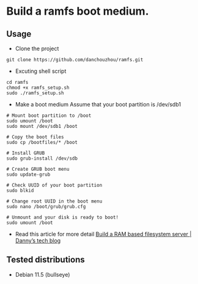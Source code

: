 # Build a ramfs boot medium.

## Usage
- Clone the project
```
git clone https://github.com/danchouzhou/ramfs.git
```
- Excuting shell script
```
cd ramfs
chmod +x ramfs_setup.sh
sudo ./ramfs_setup.sh
```
- Make a boot medium
Assume that your boot partition is /dev/sdb1
```
# Mount boot partition to /boot
sudo umount /boot
sudo mount /dev/sdb1 /boot

# Copy the boot files
sudo cp /bootfiles/* /boot

# Install GRUB
sudo grub-install /dev/sdb

# Create GRUB boot menu
sudo update-grub

# Check UUID of your boot partition
sudo blkid

# Change root UUID in the boot menu
sudo nano /boot/grub/grub.cfg

# Unmount and your disk is ready to boot!
sudo umount /boot
```
- Read this article for more detail
[Build a RAM based filesystem server | Danny’s tech blog](https://danchouzhou.github.io/2022/10/31/ram-based-rootfs-server.html)
## Tested distributions
- Debian 11.5 (bullseye)
